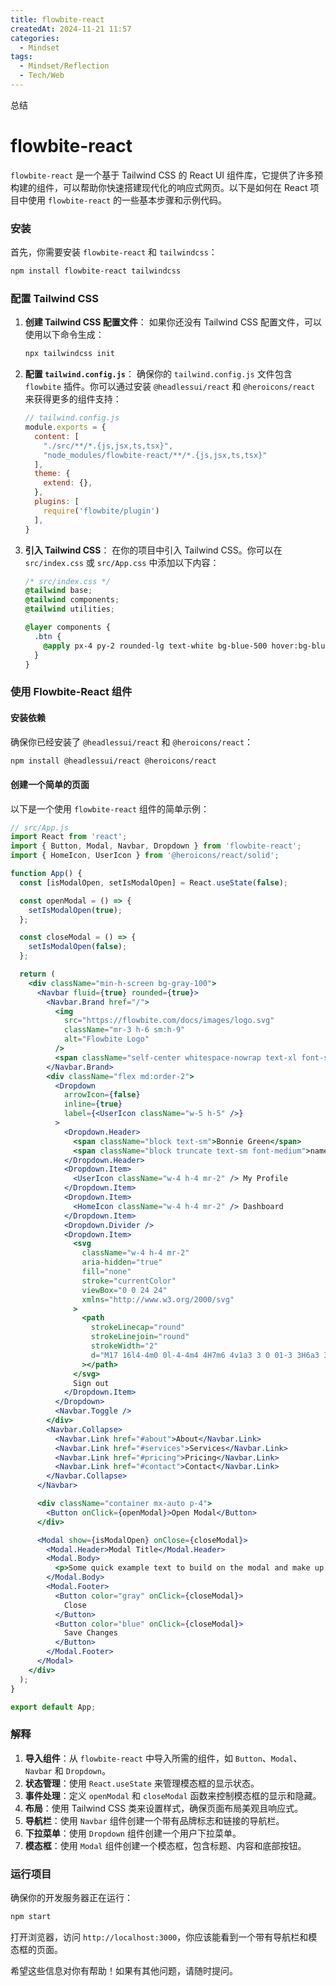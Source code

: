 ```yaml
---
title: flowbite-react
createdAt: 2024-11-21 11:57
categories:
  - Mindset
tags:
  - Mindset/Reflection
  - Tech/Web
---
```


总结

<!--more-->
# flowbite-react
`flowbite-react` 是一个基于 Tailwind CSS 的 React UI 组件库，它提供了许多预构建的组件，可以帮助你快速搭建现代化的响应式网页。以下是如何在 React 项目中使用 `flowbite-react` 的一些基本步骤和示例代码。

### 安装

首先，你需要安装 `flowbite-react` 和 `tailwindcss`：

```bash
npm install flowbite-react tailwindcss
```

### 配置 Tailwind CSS

1. **创建 Tailwind CSS 配置文件**：
   如果你还没有 Tailwind CSS 配置文件，可以使用以下命令生成：

   ```bash
   npx tailwindcss init
   ```

2. **配置 `tailwind.config.js`**：
   确保你的 `tailwind.config.js` 文件包含 `flowbite` 插件。你可以通过安装 `@headlessui/react` 和 `@heroicons/react` 来获得更多的组件支持：

   ```javascript
   // tailwind.config.js
   module.exports = {
     content: [
       "./src/**/*.{js,jsx,ts,tsx}",
       "node_modules/flowbite-react/**/*.{js,jsx,ts,tsx}"
     ],
     theme: {
       extend: {},
     },
     plugins: [
       require('flowbite/plugin')
     ],
   }
   ```

3. **引入 Tailwind CSS**：
   在你的项目中引入 Tailwind CSS。你可以在 `src/index.css` 或 `src/App.css` 中添加以下内容：

   ```css
   /* src/index.css */
   @tailwind base;
   @tailwind components;
   @tailwind utilities;

   @layer components {
     .btn {
       @apply px-4 py-2 rounded-lg text-white bg-blue-500 hover:bg-blue-600;
     }
   }
   ```

### 使用 Flowbite-React 组件

#### 安装依赖

确保你已经安装了 `@headlessui/react` 和 `@heroicons/react`：

```bash
npm install @headlessui/react @heroicons/react
```

#### 创建一个简单的页面

以下是一个使用 `flowbite-react` 组件的简单示例：

```jsx
// src/App.js
import React from 'react';
import { Button, Modal, Navbar, Dropdown } from 'flowbite-react';
import { HomeIcon, UserIcon } from '@heroicons/react/solid';

function App() {
  const [isModalOpen, setIsModalOpen] = React.useState(false);

  const openModal = () => {
    setIsModalOpen(true);
  };

  const closeModal = () => {
    setIsModalOpen(false);
  };

  return (
    <div className="min-h-screen bg-gray-100">
      <Navbar fluid={true} rounded={true}>
        <Navbar.Brand href="/">
          <img
            src="https://flowbite.com/docs/images/logo.svg"
            className="mr-3 h-6 sm:h-9"
            alt="Flowbite Logo"
          />
          <span className="self-center whitespace-nowrap text-xl font-semibold dark:text-white">Flowbite</span>
        </Navbar.Brand>
        <div className="flex md:order-2">
          <Dropdown
            arrowIcon={false}
            inline={true}
            label={<UserIcon className="w-5 h-5" />}
          >
            <Dropdown.Header>
              <span className="block text-sm">Bonnie Green</span>
              <span className="block truncate text-sm font-medium">name@flowbite.com</span>
            </Dropdown.Header>
            <Dropdown.Item>
              <UserIcon className="w-4 h-4 mr-2" /> My Profile
            </Dropdown.Item>
            <Dropdown.Item>
              <HomeIcon className="w-4 h-4 mr-2" /> Dashboard
            </Dropdown.Item>
            <Dropdown.Divider />
            <Dropdown.Item>
              <svg
                className="w-4 h-4 mr-2"
                aria-hidden="true"
                fill="none"
                stroke="currentColor"
                viewBox="0 0 24 24"
                xmlns="http://www.w3.org/2000/svg"
              >
                <path
                  strokeLinecap="round"
                  strokeLinejoin="round"
                  strokeWidth="2"
                  d="M17 16l4-4m0 0l-4-4m4 4H7m6 4v1a3 3 0 01-3 3H6a3 3 0 01-3-3V7a3 3 0 013-3h4a3 3 0 013 3v1"
                ></path>
              </svg>
              Sign out
            </Dropdown.Item>
          </Dropdown>
          <Navbar.Toggle />
        </div>
        <Navbar.Collapse>
          <Navbar.Link href="#about">About</Navbar.Link>
          <Navbar.Link href="#services">Services</Navbar.Link>
          <Navbar.Link href="#pricing">Pricing</Navbar.Link>
          <Navbar.Link href="#contact">Contact</Navbar.Link>
        </Navbar.Collapse>
      </Navbar>

      <div className="container mx-auto p-4">
        <Button onClick={openModal}>Open Modal</Button>
      </div>

      <Modal show={isModalOpen} onClose={closeModal}>
        <Modal.Header>Modal Title</Modal.Header>
        <Modal.Body>
          <p>Some quick example text to build on the modal and make up the bulk of the modal's content.</p>
        </Modal.Body>
        <Modal.Footer>
          <Button color="gray" onClick={closeModal}>
            Close
          </Button>
          <Button color="blue" onClick={closeModal}>
            Save Changes
          </Button>
        </Modal.Footer>
      </Modal>
    </div>
  );
}

export default App;
```

### 解释

1. **导入组件**：从 `flowbite-react` 中导入所需的组件，如 `Button`、`Modal`、`Navbar` 和 `Dropdown`。
2. **状态管理**：使用 `React.useState` 来管理模态框的显示状态。
3. **事件处理**：定义 `openModal` 和 `closeModal` 函数来控制模态框的显示和隐藏。
4. **布局**：使用 Tailwind CSS 类来设置样式，确保页面布局美观且响应式。
5. **导航栏**：使用 `Navbar` 组件创建一个带有品牌标志和链接的导航栏。
6. **下拉菜单**：使用 `Dropdown` 组件创建一个用户下拉菜单。
7. **模态框**：使用 `Modal` 组件创建一个模态框，包含标题、内容和底部按钮。

### 运行项目

确保你的开发服务器正在运行：

```bash
npm start
```

打开浏览器，访问 `http://localhost:3000`，你应该能看到一个带有导航栏和模态框的页面。

希望这些信息对你有帮助！如果有其他问题，请随时提问。